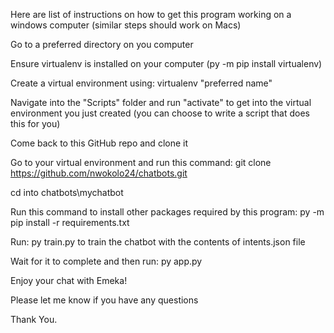 Here are list of instructions on how to get this program working on a windows computer (similar steps should work on Macs)

Go to a preferred directory on you computer

Ensure virtualenv is installed on your computer (py -m pip install virtualenv)

Create a virtual environment using: virtualenv "preferred name"

Navigate into the "Scripts" folder and run "activate" to get into the virtual environment you just created (you can choose to write a script that does this for you)

Come back to this GitHub repo and clone it

Go to your virtual environment and run this command: git clone https://github.com/nwokolo24/chatbots.git

cd into chatbots\mychatbot

Run this command to install other packages required by this program: py -m pip install -r requirements.txt

Run: py train.py to train the chatbot with the contents of intents.json file

Wait for it to complete and then run: py app.py

Enjoy your chat with Emeka!

Please let me know if you have any questions


Thank You.
